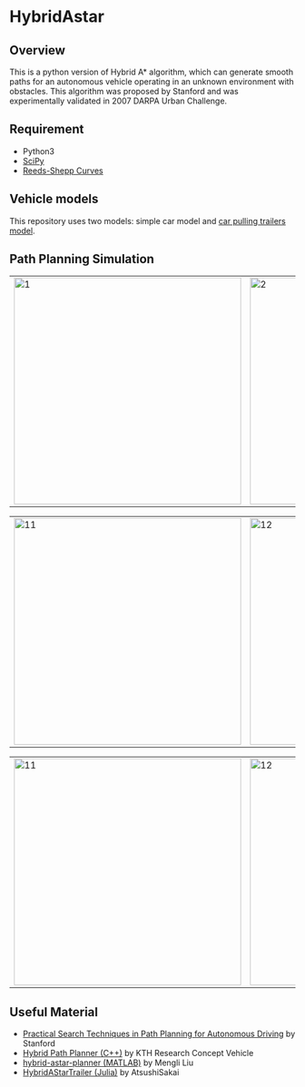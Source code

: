 # HybridAstar
## Overview
This is a python version of Hybrid A* algorithm, which can generate smooth paths for an autonomous vehicle operating in an unknown environment with obstacles. This algorithm was proposed by Stanford and was experimentally validated in 2007 DARPA Urban Challenge.

## Requirement
* Python3
* [SciPy](https://www.scipy.org/)
* [Reeds-Shepp Curves](https://github.com/zhm-real/ReedsSheppCurves)

## Vehicle models
This repository uses two models: simple car model and [car pulling trailers model](http://planning.cs.uiuc.edu/node661.html#77556).

## Path Planning Simulation
<div align=right>
<table>
  <tr>
    <td><img src="https://github.com/zhm-real/HybridAstar/blob/master/gif/hybrid%20Astar-1.gif" alt="1" width="400"/></a></td>
    <td><img src="https://github.com/zhm-real/HybridAstar/blob/master/gif/hybrid%20Astar-2.gif" alt="2" width="400"/></a></td>
  </tr>
</table>
<table>
  <tr>
    <td><img src="https://github.com/zhm-real/HybridAstar/blob/master/gif/hybrid%20Astar-t1.gif" alt="11" width="400"/></a></td>
    <td><img src="https://github.com/zhm-real/HybridAstar/blob/master/gif/hybrid%20Astar-t1.gif" alt="12" width="400"/></a></td>
  </tr>
</table>
<table>
  <tr>
    <td><img src="https://github.com/zhm-real/HybridAstar/blob/master/gif/hybrid%20Astar-t2.gif" alt="11" width="400"/></a></td>
    <td><img src="https://github.com/zhm-real/HybridAstar/blob/master/gif/hybrid%20Astar-t3.gif" alt="12" width="400"/></a></td>
  </tr>
</table>
</div>

## Useful Material
* [Practical Search Techniques in Path Planning for Autonomous Driving](https://ai.stanford.edu/~ddolgov/papers/dolgov_gpp_stair08.pdf) by Stanford
* [Hybrid Path Planner (C++)](https://github.com/karlkurzer/path_planner) by KTH Research Concept Vehicle
* [hybrid-astar-planner (MATLAB)](https://github.com/wanghuohuo0716/hybrid_A_star) by Mengli Liu
* [HybridAStarTrailer (Julia)](https://github.com/AtsushiSakai/HybridAStarTrailer) by AtsushiSakai
